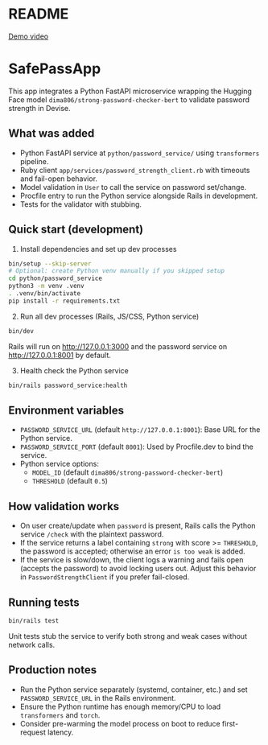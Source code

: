 # README

[Demo video](https://youtu.be/LknFKQUcIFg)

# SafePassApp

This app integrates a Python FastAPI microservice wrapping the Hugging Face model `dima806/strong-password-checker-bert` to validate password strength in Devise.

## What was added
- Python FastAPI service at `python/password_service/` using `transformers` pipeline.
- Ruby client `app/services/password_strength_client.rb` with timeouts and fail-open behavior.
- Model validation in `User` to call the service on password set/change.
- Procfile entry to run the Python service alongside Rails in development.
- Tests for the validator with stubbing.

## Quick start (development)

1) Install dependencies and set up dev processes

```bash
bin/setup --skip-server
# Optional: create Python venv manually if you skipped setup
cd python/password_service
python3 -m venv .venv
. .venv/bin/activate
pip install -r requirements.txt
```

2) Run all dev processes (Rails, JS/CSS, Python service)

```bash
bin/dev
```

Rails will run on http://127.0.0.1:3000 and the password service on http://127.0.0.1:8001 by default.

3) Health check the Python service

```bash
bin/rails password_service:health
```

## Environment variables

- `PASSWORD_SERVICE_URL` (default `http://127.0.0.1:8001`): Base URL for the Python service.
- `PASSWORD_SERVICE_PORT` (default `8001`): Used by Procfile.dev to bind the service.
- Python service options:
  - `MODEL_ID` (default `dima806/strong-password-checker-bert`)
  - `THRESHOLD` (default `0.5`)

## How validation works

- On user create/update when `password` is present, Rails calls the Python service `/check` with the plaintext password.
- If the service returns a label containing `strong` with score >= `THRESHOLD`, the password is accepted; otherwise an error `is too weak` is added.
- If the service is slow/down, the client logs a warning and fails open (accepts the password) to avoid locking users out. Adjust this behavior in `PasswordStrengthClient` if you prefer fail-closed.

## Running tests

```bash
bin/rails test
```

Unit tests stub the service to verify both strong and weak cases without network calls.

## Production notes

- Run the Python service separately (systemd, container, etc.) and set `PASSWORD_SERVICE_URL` in the Rails environment.
- Ensure the Python runtime has enough memory/CPU to load `transformers` and `torch`.
- Consider pre-warming the model process on boot to reduce first-request latency.
